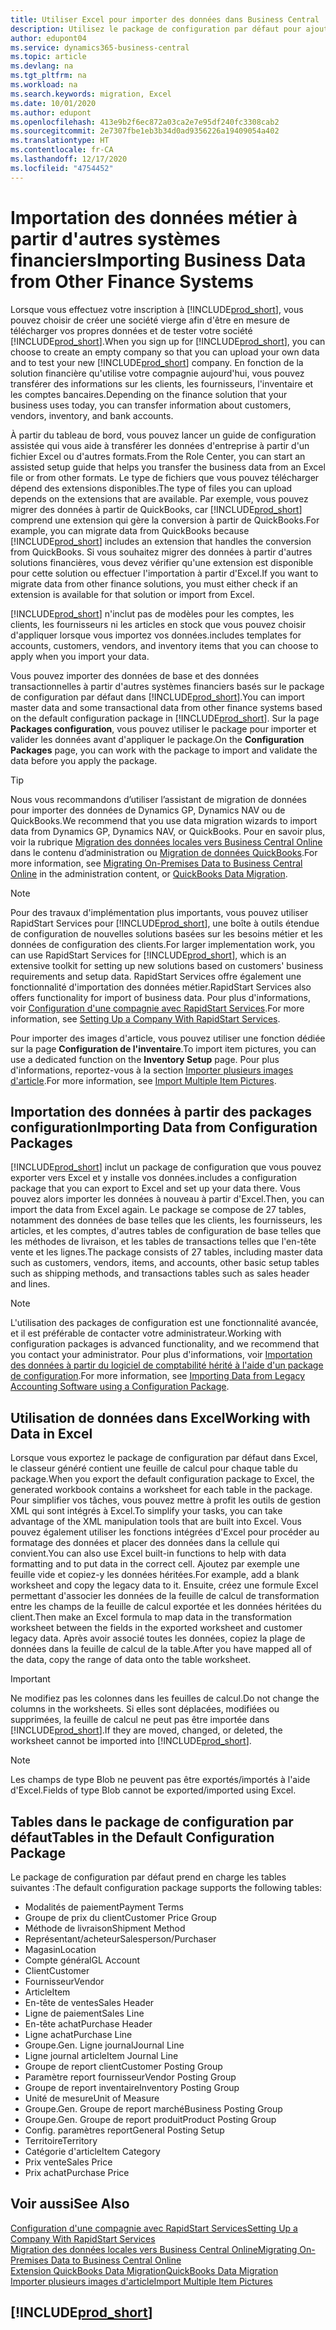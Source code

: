 ```yaml
---
title: Utiliser Excel pour importer des données dans Business Central
description: Utilisez le package de configuration par défaut pour ajouter des données client dans Excel et les importer ensuite dans Business Central.
author: edupont04
ms.service: dynamics365-business-central
ms.topic: article
ms.devlang: na
ms.tgt_pltfrm: na
ms.workload: na
ms.search.keywords: migration, Excel
ms.date: 10/01/2020
ms.author: edupont
ms.openlocfilehash: 413e9b2f6ec872a03ca2e7e95df240fc3308cab2
ms.sourcegitcommit: 2e7307fbe1eb3b34d0ad9356226a19409054a402
ms.translationtype: HT
ms.contentlocale: fr-CA
ms.lasthandoff: 12/17/2020
ms.locfileid: "4754452"
---
```

# <a name="importing-business-data-from-other-finance-systems"></a><span data-ttu-id="cdb71-103">Importation des données métier à partir d'autres systèmes financiers</span><span class="sxs-lookup"><span data-stu-id="cdb71-103">Importing Business Data from Other Finance Systems</span></span>

<span data-ttu-id="cdb71-104">Lorsque vous effectuez votre inscription à [!INCLUDE[prod_short](includes/prod_short.md)], vous pouvez choisir de créer une société vierge afin d'être en mesure de télécharger vos propres données et de tester votre société [!INCLUDE[prod_short](includes/prod_short.md)].</span><span class="sxs-lookup"><span data-stu-id="cdb71-104">When you sign up for [!INCLUDE[prod_short](includes/prod_short.md)], you can choose to create an empty company so that you can upload your own data and to test your new [!INCLUDE[prod_short](includes/prod_short.md)] company.</span></span> <span data-ttu-id="cdb71-105">En fonction de la solution financière qu'utilise votre compagnie aujourd'hui, vous pouvez transférer des informations sur les clients, les fournisseurs, l'inventaire et les comptes bancaires.</span><span class="sxs-lookup"><span data-stu-id="cdb71-105">Depending on the finance solution that your business uses today, you can transfer information about customers, vendors, inventory, and bank accounts.</span></span>  

<span data-ttu-id="cdb71-106">À partir du tableau de bord, vous pouvez lancer un guide de configuration assistée qui vous aide à transférer les données d'entreprise à partir d'un fichier Excel ou d'autres formats.</span><span class="sxs-lookup"><span data-stu-id="cdb71-106">From the Role Center, you can start an assisted setup guide that helps you transfer the business data from an Excel file or from other formats.</span></span> <span data-ttu-id="cdb71-107">Le type de fichiers que vous pouvez télécharger dépend des extensions disponibles.</span><span class="sxs-lookup"><span data-stu-id="cdb71-107">The type of files you can upload depends on the extensions that are available.</span></span> <span data-ttu-id="cdb71-108">Par exemple, vous pouvez migrer des données à partir de QuickBooks, car [!INCLUDE[prod_short](includes/prod_short.md)] comprend une extension qui gère la conversion à partir de QuickBooks.</span><span class="sxs-lookup"><span data-stu-id="cdb71-108">For example, you can migrate data from QuickBooks because [!INCLUDE[prod_short](includes/prod_short.md)] includes an extension that handles the conversion from QuickBooks.</span></span> <span data-ttu-id="cdb71-109">Si vous souhaitez migrer des données à partir d'autres solutions financières, vous devez vérifier qu'une extension est disponible pour cette solution ou effectuer l'importation à partir d'Excel.</span><span class="sxs-lookup"><span data-stu-id="cdb71-109">If you want to migrate data from other finance solutions, you must either check if an extension is available for that solution or import from Excel.</span></span>  

[!INCLUDE[prod_short](includes/prod_short.md)] <span data-ttu-id="cdb71-110">n'inclut pas de modèles pour les comptes, les clients, les fournisseurs ni les articles en stock que vous pouvez choisir d'appliquer lorsque vous importez vos données.</span><span class="sxs-lookup"><span data-stu-id="cdb71-110">includes templates for accounts, customers, vendors, and inventory items that you can choose to apply when you import your data.</span></span>

<span data-ttu-id="cdb71-111">Vous pouvez importer des données de base et des données transactionnelles à partir d'autres systèmes financiers basés sur le package de configuration par défaut dans [!INCLUDE[prod_short](includes/prod_short.md)].</span><span class="sxs-lookup"><span data-stu-id="cdb71-111">You can import master data and some transactional data from other finance systems based on the default configuration package in [!INCLUDE[prod_short](includes/prod_short.md)].</span></span> <span data-ttu-id="cdb71-112">Sur la page **Packages configuration**, vous pouvez utiliser le package pour importer et valider les données avant d'appliquer le package.</span><span class="sxs-lookup"><span data-stu-id="cdb71-112">On the **Configuration Packages** page, you can work with the package to import and validate the data before you apply the package.</span></span>  

> [!TIP]  
> <span data-ttu-id="cdb71-113">Nous vous recommandons d’utiliser l’assistant de migration de données pour importer des données de Dynamics GP, Dynamics NAV ou de QuickBooks.</span><span class="sxs-lookup"><span data-stu-id="cdb71-113">We recommend that you use data migration wizards to import data from Dynamics GP, Dynamics NAV, or QuickBooks.</span></span> <span data-ttu-id="cdb71-114">Pour en savoir plus, voir la rubrique [Migration des données locales vers Business Central Online](/dynamics365/business-central/dev-itpro/administration/migrate-data) dans le contenu d’administration ou [Migration de données QuickBooks](ui-extensions-quickbooks-data-migration.md).</span><span class="sxs-lookup"><span data-stu-id="cdb71-114">For more information, see [Migrating On-Premises Data to Business Central Online](/dynamics365/business-central/dev-itpro/administration/migrate-data) in the administration content, or [QuickBooks Data Migration](ui-extensions-quickbooks-data-migration.md).</span></span>

> [!NOTE]  
> <span data-ttu-id="cdb71-115">Pour des travaux d'implémentation plus importants, vous pouvez utiliser RapidStart Services pour [!INCLUDE[prod_short](includes/prod_short.md)], une boîte à outils étendue de configuration de nouvelles solutions basées sur les besoins métier et les données de configuration des clients.</span><span class="sxs-lookup"><span data-stu-id="cdb71-115">For larger implementation work, you can use RapidStart Services for [!INCLUDE[prod_short](includes/prod_short.md)], which is an extensive toolkit for setting up new solutions based on customers' business requirements and setup data.</span></span> <span data-ttu-id="cdb71-116">RapidStart Services offre également une fonctionnalité d'importation des données métier.</span><span class="sxs-lookup"><span data-stu-id="cdb71-116">RapidStart Services also offers functionality for import of business data.</span></span> <span data-ttu-id="cdb71-117">Pour plus d'informations, voir [Configuration d'une compagnie avec RapidStart Services](admin-set-up-a-company-with-rapidstart.md).</span><span class="sxs-lookup"><span data-stu-id="cdb71-117">For more information, see [Setting Up a Company With RapidStart Services](admin-set-up-a-company-with-rapidstart.md).</span></span>

<span data-ttu-id="cdb71-118">Pour importer des images d'article, vous pouvez utiliser une fonction dédiée sur la page **Configuration de l'inventaire**.</span><span class="sxs-lookup"><span data-stu-id="cdb71-118">To import item pictures, you can use a dedicated function on the **Inventory Setup** page.</span></span> <span data-ttu-id="cdb71-119">Pour plus d'informations, reportez-vous à la section [Importer plusieurs images d'article](inventory-how-import-item-pictures.md).</span><span class="sxs-lookup"><span data-stu-id="cdb71-119">For more information, see [Import Multiple Item Pictures](inventory-how-import-item-pictures.md).</span></span>

## <a name="importing-data-from-configuration-packages"></a><span data-ttu-id="cdb71-120">Importation des données à partir des packages configuration</span><span class="sxs-lookup"><span data-stu-id="cdb71-120">Importing Data from Configuration Packages</span></span>
[!INCLUDE[prod_short](includes/prod_short.md)] <span data-ttu-id="cdb71-121">inclut un package de configuration que vous pouvez exporter vers Excel et y installe vos données.</span><span class="sxs-lookup"><span data-stu-id="cdb71-121">includes a configuration package that you can export to Excel and set up your data there.</span></span> <span data-ttu-id="cdb71-122">Vous pouvez alors importer les données à nouveau à partir d'Excel.</span><span class="sxs-lookup"><span data-stu-id="cdb71-122">Then, you can import the data from Excel again.</span></span> <span data-ttu-id="cdb71-123">Le package se compose de 27 tables, notamment des données de base telles que les clients, les fournisseurs, les articles, et les comptes, d'autres tables de configuration de base telles que les méthodes de livraison, et les tables de transactions telles que l'en-tête vente et les lignes.</span><span class="sxs-lookup"><span data-stu-id="cdb71-123">The package consists of 27 tables, including master data such as customers, vendors, items, and accounts, other basic setup tables such as shipping methods, and transactions tables such as sales header and lines.</span></span>  

> [!NOTE]  
>   <span data-ttu-id="cdb71-124">L'utilisation des packages de configuration est une fonctionnalité avancée, et il est préférable de contacter votre administrateur.</span><span class="sxs-lookup"><span data-stu-id="cdb71-124">Working with configuration packages is advanced functionality, and we recommend that you contact your administrator.</span></span> <span data-ttu-id="cdb71-125">Pour plus d'informations, voir [Importation des données à partir du logiciel de comptabilité hérité à l'aide d'un package de configuration](across-import-data-configuration-packages.md).</span><span class="sxs-lookup"><span data-stu-id="cdb71-125">For more information, see [Importing Data from Legacy Accounting Software using a Configuration Package](across-import-data-configuration-packages.md).</span></span>

## <a name="working-with-data-in-excel"></a><span data-ttu-id="cdb71-126">Utilisation de données dans Excel</span><span class="sxs-lookup"><span data-stu-id="cdb71-126">Working with Data in Excel</span></span>
<span data-ttu-id="cdb71-127">Lorsque vous exportez le package de configuration par défaut dans Excel, le classeur généré contient une feuille de calcul pour chaque table du package.</span><span class="sxs-lookup"><span data-stu-id="cdb71-127">When you export the default configuration package to Excel, the generated workbook contains a worksheet for each table in the package.</span></span> <span data-ttu-id="cdb71-128">Pour simplifier vos tâches, vous pouvez mettre à profit les outils de gestion XML qui sont intégrés à Excel.</span><span class="sxs-lookup"><span data-stu-id="cdb71-128">To simplify your tasks, you can take advantage of the XML manipulation tools that are built into Excel.</span></span> <span data-ttu-id="cdb71-129">Vous pouvez également utiliser les fonctions intégrées d'Excel pour procéder au formatage des données et placer des données dans la cellule qui convient.</span><span class="sxs-lookup"><span data-stu-id="cdb71-129">You can also use Excel built-in functions to help with data formatting and to put data in the correct cell.</span></span> <span data-ttu-id="cdb71-130">Ajoutez par exemple une feuille vide et copiez-y les données héritées.</span><span class="sxs-lookup"><span data-stu-id="cdb71-130">For example, add a blank worksheet and copy the legacy data to it.</span></span> <span data-ttu-id="cdb71-131">Ensuite, créez une formule Excel permettant d'associer les données de la feuille de calcul de transformation entre les champs de la feuille de calcul exportée et les données héritées du client.</span><span class="sxs-lookup"><span data-stu-id="cdb71-131">Then make an Excel formula to map data in the transformation worksheet between the fields in the exported worksheet and customer legacy data.</span></span> <span data-ttu-id="cdb71-132">Après avoir associé toutes les données, copiez la plage de données dans la feuille de calcul de la table.</span><span class="sxs-lookup"><span data-stu-id="cdb71-132">After you have mapped all of the data, copy the range of data onto the table worksheet.</span></span>  

> [!IMPORTANT]  
>  <span data-ttu-id="cdb71-133">Ne modifiez pas les colonnes dans les feuilles de calcul.</span><span class="sxs-lookup"><span data-stu-id="cdb71-133">Do not change the columns in the worksheets.</span></span> <span data-ttu-id="cdb71-134">Si elles sont déplacées, modifiées ou supprimées, la feuille de calcul ne peut pas être importée dans [!INCLUDE[prod_short](includes/prod_short.md)].</span><span class="sxs-lookup"><span data-stu-id="cdb71-134">If they are moved, changed, or deleted, the worksheet cannot be imported into [!INCLUDE[prod_short](includes/prod_short.md)].</span></span>

> [!NOTE]
> <span data-ttu-id="cdb71-135">Les champs de type Blob ne peuvent pas être exportés/importés à l'aide d'Excel.</span><span class="sxs-lookup"><span data-stu-id="cdb71-135">Fields of type Blob cannot be exported/imported using Excel.</span></span>

## <a name="tables-in-the-default-configuration-package"></a><span data-ttu-id="cdb71-136">Tables dans le package de configuration par défaut</span><span class="sxs-lookup"><span data-stu-id="cdb71-136">Tables in the Default Configuration Package</span></span>
<span data-ttu-id="cdb71-137">Le package de configuration par défaut prend en charge les tables suivantes :</span><span class="sxs-lookup"><span data-stu-id="cdb71-137">The default configuration package supports the following tables:</span></span>

-   <span data-ttu-id="cdb71-138">Modalités de paiement</span><span class="sxs-lookup"><span data-stu-id="cdb71-138">Payment Terms</span></span>
-   <span data-ttu-id="cdb71-139">Groupe de prix du client</span><span class="sxs-lookup"><span data-stu-id="cdb71-139">Customer Price Group</span></span>
-   <span data-ttu-id="cdb71-140">Méthode de livraison</span><span class="sxs-lookup"><span data-stu-id="cdb71-140">Shipment Method</span></span>
-   <span data-ttu-id="cdb71-141">Représentant/acheteur</span><span class="sxs-lookup"><span data-stu-id="cdb71-141">Salesperson/Purchaser</span></span>
-   <span data-ttu-id="cdb71-142">Magasin</span><span class="sxs-lookup"><span data-stu-id="cdb71-142">Location</span></span>
-   <span data-ttu-id="cdb71-143">Compte général</span><span class="sxs-lookup"><span data-stu-id="cdb71-143">GL Account</span></span>
-   <span data-ttu-id="cdb71-144">Client</span><span class="sxs-lookup"><span data-stu-id="cdb71-144">Customer</span></span>
-   <span data-ttu-id="cdb71-145">Fournisseur</span><span class="sxs-lookup"><span data-stu-id="cdb71-145">Vendor</span></span>
-   <span data-ttu-id="cdb71-146">Article</span><span class="sxs-lookup"><span data-stu-id="cdb71-146">Item</span></span>
-   <span data-ttu-id="cdb71-147">En-tête de ventes</span><span class="sxs-lookup"><span data-stu-id="cdb71-147">Sales Header</span></span>
-   <span data-ttu-id="cdb71-148">Ligne de paiement</span><span class="sxs-lookup"><span data-stu-id="cdb71-148">Sales Line</span></span>
-   <span data-ttu-id="cdb71-149">En-tête achat</span><span class="sxs-lookup"><span data-stu-id="cdb71-149">Purchase Header</span></span>
-   <span data-ttu-id="cdb71-150">Ligne achat</span><span class="sxs-lookup"><span data-stu-id="cdb71-150">Purchase Line</span></span>
-   <span data-ttu-id="cdb71-151">Groupe.</span><span class="sxs-lookup"><span data-stu-id="cdb71-151">Gen.</span></span> <span data-ttu-id="cdb71-152">Ligne journal</span><span class="sxs-lookup"><span data-stu-id="cdb71-152">Journal Line</span></span>
-   <span data-ttu-id="cdb71-153">Ligne journal article</span><span class="sxs-lookup"><span data-stu-id="cdb71-153">Item Journal Line</span></span>
-   <span data-ttu-id="cdb71-154">Groupe de report client</span><span class="sxs-lookup"><span data-stu-id="cdb71-154">Customer Posting Group</span></span>
-   <span data-ttu-id="cdb71-155">Paramètre report fournisseur</span><span class="sxs-lookup"><span data-stu-id="cdb71-155">Vendor Posting Group</span></span>
-   <span data-ttu-id="cdb71-156">Groupe de report inventaire</span><span class="sxs-lookup"><span data-stu-id="cdb71-156">Inventory Posting Group</span></span>
-   <span data-ttu-id="cdb71-157">Unité de mesure</span><span class="sxs-lookup"><span data-stu-id="cdb71-157">Unit of Measure</span></span>
-   <span data-ttu-id="cdb71-158">Groupe.</span><span class="sxs-lookup"><span data-stu-id="cdb71-158">Gen.</span></span> <span data-ttu-id="cdb71-159">Groupe de report marché</span><span class="sxs-lookup"><span data-stu-id="cdb71-159">Business Posting Group</span></span>
-   <span data-ttu-id="cdb71-160">Groupe.</span><span class="sxs-lookup"><span data-stu-id="cdb71-160">Gen.</span></span> <span data-ttu-id="cdb71-161">Groupe de report produit</span><span class="sxs-lookup"><span data-stu-id="cdb71-161">Product Posting Group</span></span>
-   <span data-ttu-id="cdb71-162">Config. paramètres report</span><span class="sxs-lookup"><span data-stu-id="cdb71-162">General Posting Setup</span></span>
-   <span data-ttu-id="cdb71-163">Territoire</span><span class="sxs-lookup"><span data-stu-id="cdb71-163">Territory</span></span>
-   <span data-ttu-id="cdb71-164">Catégorie d'article</span><span class="sxs-lookup"><span data-stu-id="cdb71-164">Item Category</span></span>
-   <span data-ttu-id="cdb71-165">Prix vente</span><span class="sxs-lookup"><span data-stu-id="cdb71-165">Sales Price</span></span>
-   <span data-ttu-id="cdb71-166">Prix achat</span><span class="sxs-lookup"><span data-stu-id="cdb71-166">Purchase Price</span></span>

## <a name="see-also"></a><span data-ttu-id="cdb71-167">Voir aussi</span><span class="sxs-lookup"><span data-stu-id="cdb71-167">See Also</span></span>
[<span data-ttu-id="cdb71-168">Configuration d'une compagnie avec RapidStart Services</span><span class="sxs-lookup"><span data-stu-id="cdb71-168">Setting Up a Company With RapidStart Services</span></span>](admin-set-up-a-company-with-rapidstart.md)  
[<span data-ttu-id="cdb71-169">Migration des données locales vers Business Central Online</span><span class="sxs-lookup"><span data-stu-id="cdb71-169">Migrating On-Premises Data to Business Central Online</span></span>](/dynamics365/business-central/dev-itpro/administration/migrate-data)  
[<span data-ttu-id="cdb71-170">Extension QuickBooks Data Migration</span><span class="sxs-lookup"><span data-stu-id="cdb71-170">QuickBooks Data Migration</span></span>](ui-extensions-quickbooks-data-migration.md)  
[<span data-ttu-id="cdb71-171">Importer plusieurs images d'article</span><span class="sxs-lookup"><span data-stu-id="cdb71-171">Import Multiple Item Pictures</span></span>](inventory-how-import-item-pictures.md)

## [!INCLUDE[prod_short](includes/free_trial_md.md)]  
